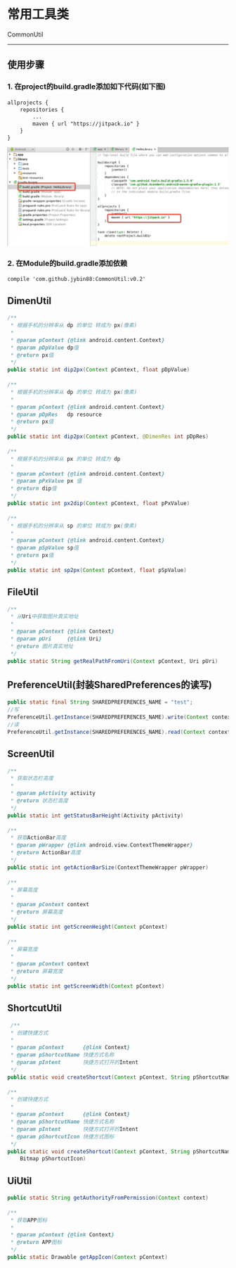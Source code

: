 # 常用工具类

CommonUtil

---
## 使用步骤

### 1. 在project的build.gradle添加如下代码(如下图)

	allprojects {
	    repositories {
	        ...
	        maven { url "https://jitpack.io" }
	    }
	}

![](<https://github.com/jybin88/public/raw/master/dependence.png>)


### 2. 在Module的build.gradle添加依赖

    compile 'com.github.jybin88:CommonUtil:v0.2'
    
DimenUtil
---------

```java
/**
 * 根据手机的分辨率从 dp 的单位 转成为 px(像素)
 *
 * @param pContext {@link android.content.Context}
 * @param pDpValue dp值
 * @return px值
 */
public static int dip2px(Context pContext, float pDpValue)

/**
 * 根据手机的分辨率从 dp 的单位 转成为 px(像素)
 *
 * @param pContext {@link android.content.Context}
 * @param pDpRes   dp resource
 * @return px值
 */
public static int dip2px(Context pContext, @DimenRes int pDpRes)

/**
 * 根据手机的分辨率从 px 的单位 转成为 dp
 *
 * @param pContext {@link android.content.Context}
 * @param pPxValue px 值
 * @return dip值
 */
public static int px2dip(Context pContext, float pPxValue)

/**
 * 根据手机的分辨率从 sp 的单位 转成为 px(像素)
 *
 * @param pContext {@link android.content.Context}
 * @param pSpValue sp值
 * @return px值
 */
public static int sp2px(Context pContext, float pSpValue)
```

FileUtil
--------

```java
/**
 * 从Uri中获取图片真实地址
 *
 * @param pContext {@link Context}
 * @param pUri     {@link Uri}
 * @return 图片真实地址
 */
public static String getRealPathFromUri(Context pContext, Uri pUri)
```
PreferenceUtil(封装SharedPreferences的读写)
--------------
```java
public static final String SHAREDPREFERENCES_NAME = "test";
//写
PreferenceUtil.getInstance(SHAREDPREFERENCES_NAME).write(Context context, String key, Object value);
//读
PreferenceUtil.getInstance(SHAREDPREFERENCES_NAME).read(Context context, String key, Object defaultValue)
```
ScreenUtil
------------

```java
/**
 * 获取状态栏高度
 *
 * @param pActivity activity
 * @return 状态栏高度
 */
public static int getStatusBarHeight(Activity pActivity)

/**
 * 获取ActionBar高度
 * @param pWrapper {@link android.view.ContextThemeWrapper}
 * @return ActionBar高度
 */
public static int getActionBarSize(ContextThemeWrapper pWrapper)

/**
 * 屏幕高度
 *
 * @param pContext context
 * @return 屏幕高度
 */
public static int getScreenHeight(Context pContext)

/**
 * 屏幕宽度
 *
 * @param pContext context
 * @return 屏幕宽度
 */
public static int getScreenWidth(Context pContext)
```
ShortcutUtil
------------

```java
 /**
 * 创建快捷方式
 *
 * @param pContext      {@link Context}
 * @param pShortcutName 快捷方式名称
 * @param pIntent       快捷方式打开的Intent
 */
public static void createShortcut(Context pContext, String pShortcutName, Intent pIntent)

/**
 * 创建快捷方式
 *
 * @param pContext      {@link Context}
 * @param pShortcutName 快捷方式名称
 * @param pIntent       快捷方式打开的Intent
 * @param pShortcutIcon 快捷方式图标
 */
public static void createShortcut(Context pContext, String pShortcutName, Intent pIntent, 
    Bitmap pShortcutIcon)
```
UiUtil
------
```java
public static String getAuthorityFromPermission(Context context)

/**
 * 获取APP图标
 *
 * @param pContext {@link Context}
 * @return APP图标
 */
public static Drawable getAppIcon(Context pContext)
```



